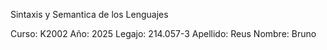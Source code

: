 Sintaxis y Semantica de los Lenguajes

Curso: K2002
Año: 2025
Legajo: 214.057-3
Apellido: Reus
Nombre: Bruno
